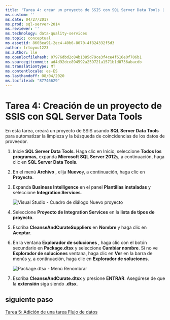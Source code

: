 ```yaml
---
title: 'Tarea 4: crear un proyecto de SSIS con SQL Server Data Tools | Microsoft Docs'
ms.custom: ''
ms.date: 04/27/2017
ms.prod: sql-server-2014
ms.reviewer: ''
ms.technology: data-quality-services
ms.topic: conceptual
ms.assetid: 8603ea91-2ec4-40b6-8070-4f824332f5d3
author: lrtoyou1223
ms.author: lle
ms.openlocfilehash: 07976dbd2c84b1385d79ce3f4ce4f616e0f706b1
ms.sourcegitcommit: ad4d92dce894592a259721a1571b1d8736abacdb
ms.translationtype: MT
ms.contentlocale: es-ES
ms.lasthandoff: 08/04/2020
ms.locfileid: "87746629"
---
```

# <a name="task-4-creating-an-ssis-project-using-sql-server-data-tools"></a>Tarea 4: Creación de un proyecto de SSIS con SQL Server Data Tools
  En esta tarea, creará un proyecto de SSIS usando **SQL Server Data Tools** para automatizar la limpieza y la búsqueda de coincidencias de los datos de proveedor.

1.  Inicie **SQL Server Data Tools**. Haga clic en Inicio, seleccione **Todos los programas**, expanda **Microsoft SQL Server 2012**y, a continuación, haga clic en **SQL Server Data Tools**.

2.  En el menú **Archivo** , elija **Nuevo**y, a continuación, haga clic en **Proyecto**.

3.  Expanda **Business Intelligence** en el panel **Plantillas instaladas** y seleccione **Integration Services**.

     ![Visual Studio - Cuadro de diálogo Nuevo proyecto](../../2014/tutorials/media/et-creatinganssisprojectusingsqlsdt-01.jpg "Visual Studio - Cuadro de diálogo Nuevo proyecto")

4.  Seleccione **Proyecto de Integration Services** en la **lista de tipos de proyecto**.

5.  Escriba **CleanseAndCurateSuppliers** en **Nombre** y haga clic en **Aceptar**.

6.  En la ventana **Explorador de soluciones** , haga clic con el botón secundario en **Package.dtsx** y seleccione **Cambiar nombre**. Si no ve **Explorador de soluciones** ventana, haga clic en **Ver** en la barra de menús y, a continuación, haga clic en **Explorador de soluciones**.

     ![Package.dtsx - Menú Renombrar](../../2014/tutorials/media/et-creatinganssisprojectusingsqlsdt-02.jpg "Package.dtsx - Menú Renombrar")

7.  Escriba **CleanseAndCurate.dtsx** y presione **ENTRAR**. Asegúrese de que la **extensión** siga siendo **.dtsx**.

## <a name="next-step"></a>siguiente paso
 [Tarea 5: Adición de una tarea Flujo de datos](task-5-adding-data-flow-task.md)


